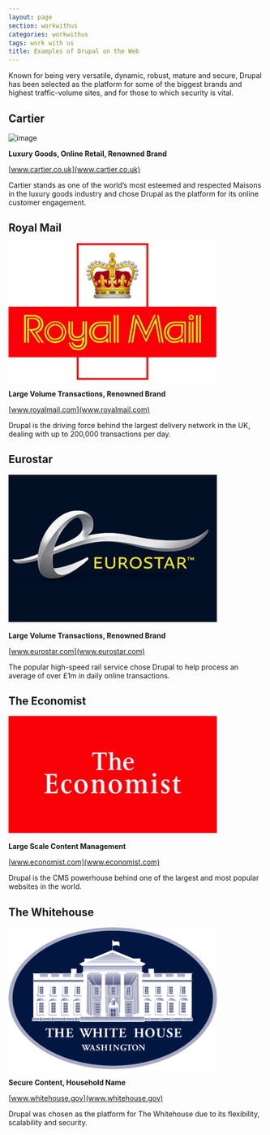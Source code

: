 ```yaml
---
layout: page
section: workwithus
categories: workwithus
tags: work with us
title: Examples of Drupal on the Web
---
```


Known for being very versatile, dynamic, robust, mature and secure, Drupal has been selected as the platform for some of the biggest brands and highest traffic-volume sites, and for those to which security is vital.

## Cartier
![image](http://way.wunder.co.uk/public/images/cartier.png)

**Luxury Goods, Online Retail, Renowned Brand**

[www.cartier.co.uk](www.cartier.co.uk)

Cartier stands as one of the world’s most esteemed and respected Maisons in the luxury goods industry and chose Drupal as the platform for its online customer engagement.

## Royal Mail
![image](/public/images/royal-mail.png)

**Large Volume Transactions, Renowned Brand**

[www.royalmail.com](www.royalmail.com)

Drupal is the driving force behind the largest delivery network in the UK, dealing with up to 200,000 transactions per day.

## Eurostar
![image](/public/images/eurostar.png)

**Large Volume Transactions, Renowned Brand**

[www.eurostar.com](www.eurostar.com)

The popular high-speed rail service chose Drupal to help process an average of over £1m in daily online transactions.

## The Economist
![image](/public/images/the-economist.png)

**Large Scale Content Management**

[www.economist.com](www.economist.com)

Drupal is the CMS powerhouse behind one of the largest and most popular websites in the world.

## The Whitehouse
![image](/public/images/the-whitehouse.png)

**Secure Content, Household Name**

[www.whitehouse.gov](www.whitehouse.gov)

Drupal was chosen as the platform for The Whitehouse due to its flexibility, scalability and security.
